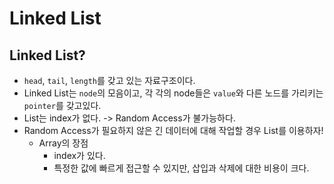 # Linked List

## Linked List?
- `head`, `tail`, `length`를 갖고 있는 자료구조이다.
- Linked List는 `node`의 모음이고, 각 각의 node들은 `value`와 다른 노드를 가리키는 `pointer`를 갖고있다.
- List는 index가 없다. -> Random Access가 불가능하다.
- Random Access가 필요하지 않은 긴 데이터에 대해 작업할 경우 List를 이용하자!
  - Array의 장점
    - index가 있다.
    - 특정한 값에 빠르게 접근할 수 있지만, 삽입과 삭제에 대한 비용이 크다.